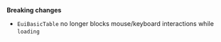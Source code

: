 **Breaking changes**

- `EuiBasicTable` no longer blocks mouse/keyboard interactions while `loading`
